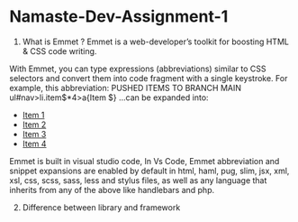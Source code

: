 # Namaste-Dev-Assignment-1
1. What is Emmet ?
Emmet is a web-developer’s toolkit for boosting HTML & CSS code writing.

With Emmet, you can type expressions (abbreviations) similar to CSS selectors and convert them into code fragment with a single keystroke. For example, this abbreviation:
PUSHED ITEMS TO BRANCH MAIN
ul#nav>li.item$*4>a{Item $}
...can be expanded into:

<ul id="nav">
    <li class="item1"><a href="">Item 1</a></li>
    <li class="item2"><a href="">Item 2</a></li>
    <li class="item3"><a href="">Item 3</a></li>
    <li class="item4"><a href="">Item 4</a></li>
</ul>

Emmet is built in visual studio code,
In Vs Code, Emmet abbreviation and snippet expansions are enabled by default in html, haml, pug, slim, jsx, xml, xsl, css, scss, sass, less and stylus files, as well as any language that inherits from any of the above like handlebars and php.

2. Difference between library and framework
